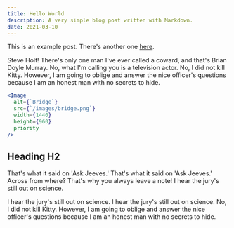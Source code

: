 ```yaml
---
title: Hello World
description: A very simple blog post written with Markdown.
date: 2021-03-10
---
```


This is an example post. There's another one [here](/posts/example-post).

Steve Holt! There's only one man I've ever called a coward, and that's Brian Doyle Murray. No, what I'm calling you is a television actor. No, I did not kill Kitty. However, I am going to oblige and answer the nice officer's questions because I am an honest man with no secrets to hide.

```jsx
<Image
  alt={`Bridge`}
  src={`/images/bridge.png`}
  width={1440}
  height={960}
  priority
/>
```

## Heading H2

That's what it said on 'Ask Jeeves.' That's what it said on 'Ask Jeeves.' Across from where? That's why you always leave a note! I hear the jury's still out on science.

I hear the jury's still out on science. I hear the jury's still out on science. No, I did not kill Kitty. However, I am going to oblige and answer the nice officer's questions because I am an honest man with no secrets to hide.
